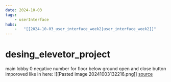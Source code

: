 ```yaml
---
date: 2024-10-03 
tags: 
    - userInterface
hubs: 
    -   "[[2024-10-03_user_interface_week2|user_interface_week2]]"
---
```


# desing_elevetor_project

main lobby 0
negative number for floor below ground
open and close button imporoved like in here: 
![[Pasted image 20241003132216.png]]
[source](url) 


